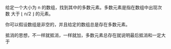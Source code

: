 给定一个大小为 n 的数组，找到其中的多数元素。多数元素是指在数组中出现次数 大于 ⌊ n/2 ⌋ 的元素。

你可以假设数组是非空的，并且给定的数组总是存在多数元素。



抵消的思想，不一样就抵消，一样就加，多数元素总存在就说明最后抵消和一定大于
